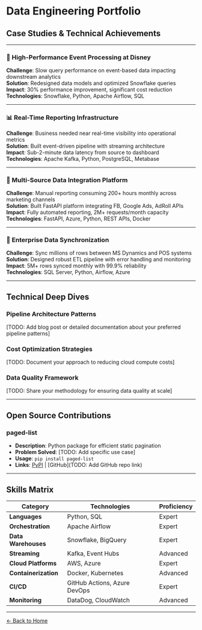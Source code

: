 # Data Engineering Portfolio

## Case Studies & Technical Achievements

---

### 🚀 High-Performance Event Processing at Disney
**Challenge**: Slow query performance on event-based data impacting downstream analytics  
**Solution**: Redesigned data models and optimized Snowflake queries  
**Impact**: 30% performance improvement, significant cost reduction  
**Technologies**: Snowflake, Python, Apache Airflow, SQL

---

### 📊 Real-Time Reporting Infrastructure
**Challenge**: Business needed near real-time visibility into operational metrics  
**Solution**: Built event-driven pipeline with streaming architecture  
**Impact**: Sub-2-minute data latency from source to dashboard  
**Technologies**: Apache Kafka, Python, PostgreSQL, Metabase

---

### 🔄 Multi-Source Data Integration Platform
**Challenge**: Manual reporting consuming 200+ hours monthly across marketing channels  
**Solution**: Built FastAPI platform integrating FB, Google Ads, AdRoll APIs  
**Impact**: Fully automated reporting, 2M+ requests/month capacity  
**Technologies**: FastAPI, Azure, Python, REST APIs, Docker

---

### 💼 Enterprise Data Synchronization
**Challenge**: Sync millions of rows between MS Dynamics and POS systems  
**Solution**: Designed robust ETL pipeline with error handling and monitoring  
**Impact**: 5M+ rows synced monthly with 99.9% reliability  
**Technologies**: SQL Server, Python, Airflow, Azure

---

## Technical Deep Dives

### Pipeline Architecture Patterns
[TODO: Add blog post or detailed documentation about your preferred pipeline patterns]

### Cost Optimization Strategies
[TODO: Document your approach to reducing cloud compute costs]

### Data Quality Framework
[TODO: Share your methodology for ensuring data quality at scale]

---

## Open Source Contributions

### paged-list
- **Description**: Python package for efficient static pagination
- **Problem Solved**: [TODO: Add specific use case]
- **Usage**: `pip install paged-list`
- **Links**: [PyPI](https://pypi.org/project/paged-list/) | [GitHub](TODO: Add GitHub repo link)

---

## Skills Matrix

| Category | Technologies | Proficiency |
|----------|-------------|-------------|
| **Languages** | Python, SQL | Expert |
| **Orchestration** | Apache Airflow | Expert |
| **Data Warehouses** | Snowflake, BigQuery | Expert |
| **Streaming** | Kafka, Event Hubs | Advanced |
| **Cloud Platforms** | AWS, Azure | Expert |
| **Containerization** | Docker, Kubernetes | Advanced |
| **CI/CD** | GitHub Actions, Azure DevOps | Expert |
| **Monitoring** | DataDog, CloudWatch | Advanced |

---

[← Back to Home](../README.md)
